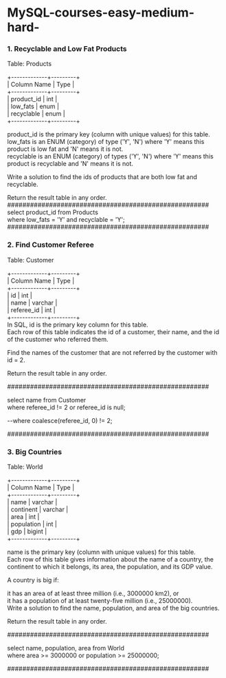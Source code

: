 # MySQL-courses-easy-medium-hard-

### 1. Recyclable and Low Fat Products

Table: Products

+-------------+---------+  
| Column Name | Type    |  
+-------------+---------+  
| product_id  | int     |  
| low_fats    | enum    |  
| recyclable  | enum    |  
+-------------+---------+  

product_id is the primary key (column with unique values) for this table.  
low_fats is an ENUM (category) of type ('Y', 'N') where 'Y' means this product is low fat and 'N' means it is not.  
recyclable is an ENUM (category) of types ('Y', 'N') where 'Y' means this product is recyclable and 'N' means it is not.  
 

Write a solution to find the ids of products that are both low fat and recyclable.  

Return the result table in any order.  
#####################################################  
select product_id from Products  
where low_fats = 'Y' and recyclable = 'Y';  
#####################################################  

### 2. Find Customer Referee  

Table: Customer
  
+-------------+---------+  
| Column Name | Type    |  
+-------------+---------+  
| id          | int     |  
| name        | varchar |  
| referee_id  | int     |  
+-------------+---------+  
In SQL, id is the primary key column for this table.  
Each row of this table indicates the id of a customer, their name, and the id of the customer who referred them.  
 

Find the names of the customer that are not referred by the customer with id = 2.  

Return the result table in any order.  

#####################################################  

select name from Customer  
where referee_id != 2 or referee_id is null;  

--where coalesce(referee_id, 0) != 2;

#####################################################  

### 3. Big Countries  

Table: World
  
+-------------+---------+  
| Column Name | Type    |  
+-------------+---------+  
| name        | varchar |  
| continent   | varchar |  
| area        | int     |  
| population  | int     |  
| gdp         | bigint  |  
+-------------+---------+  

name is the primary key (column with unique values) for this table.  
Each row of this table gives information about the name of a country, the continent to which it belongs, its area, the population, and its GDP value.   
   
  
A country is big if:  

it has an area of at least three million (i.e., 3000000 km2), or  
it has a population of at least twenty-five million (i.e., 25000000).  
Write a solution to find the name, population, and area of the big countries.  
  
Return the result table in any order.  

#####################################################  

select name, population, area from World  
where area >= 3000000 or population >= 25000000;  

#####################################################  

